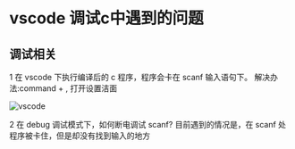 # vscode 调试c中遇到的问题

## 调试相关

1 在 vscode 下执行编译后的 c 程序，程序会卡在 scanf 输入语句下。
解决办法:command + , 打开设置洁面

![vscode](https://shenggao.oss-cn-beijing.aliyuncs.com/blog/2020/202103/WechatIMG41.png)

2 在 debug 调试模式下，如何断电调试 scanf? 目前遇到的情况是，在 scanf 处程序被卡住，但是却没有找到输入的地方
